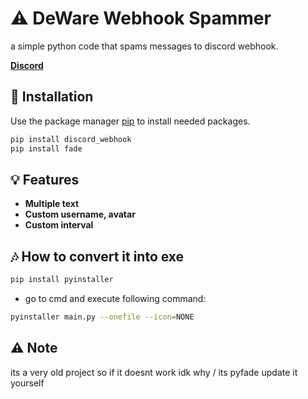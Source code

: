 # ⚠️ DeWare Webhook Spammer

a simple python code that spams messages to discord webhook.

**[Discord](https://discord.gg/FQkRFbzY6E)**

## 🔧 Installation

Use the package manager [pip](https://pip.pypa.io/en/stable/) to install needed packages.

```bash
pip install discord_webhook 
pip install fade 
```

## 💡 Features
- **Multiple text**
- **Custom username, avatar**
- **Custom interval**

## 🎶 How to convert it into exe

```bash
pip install pyinstaller
```

- go to cmd and execute following command:
```bash
pyinstaller main.py --onefile --icon=NONE
```

## ⚠️ Note

its a very old project so if it doesnt work idk why / its pyfade update it yourself
